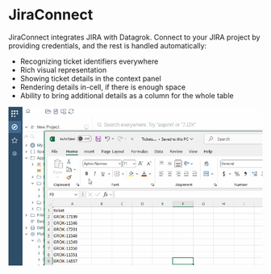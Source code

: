 # JiraConnect

JiraConnect integrates JIRA with Datagrok. Connect to your JIRA project by providing credentials,
and the rest is handled automatically:

* Recognizing ticket identifiers everywhere
* Rich visual representation 
* Showing ticket details in the context panel
* Rendering details in-cell, if there is enough space
* Ability to bring additional details as a column for the whole table 

![](grid-jira-adaptive-cells.gif)
